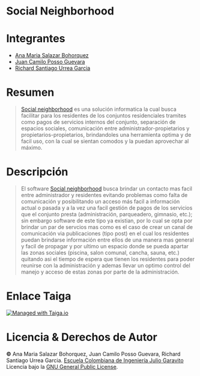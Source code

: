# Social Neighborhood

# Integrantes
  * [Ana Maria Salazar Bohorquez](https://github.com/anamariasalazar)
  * [Juan Camilo Posso Guevara](https://github.com/JCPosso)
  * [Richard Santiago Urrea Garcia](https://github.com/RichardUG)

# Resumen
> [Social neighborhood](https://github.com/social-neighborhood/social-neighborhood) es una solución informatica la cual busca facilitar para los residentes de los conjuntos residenciales tramites como pagos de servicios internos del conjunto, separación de espacios sociales, comunicación entre administrador-propietarios y propietarios-propietarios, brindandoles una herramienta optima y de facil uso, con la cual se sientan comodos y la puedan aprovechar al máximo.

# Descripción
> El software [Social neighborhood](https://github.com/social-neighborhood/social-neighborhood) busca brindar un contacto mas facil entre administrador y residentes evitando problemas como falta de comunicación y posibilitando un acceso más facil a información actual o pasada y a la vez una facil gestión de pagos de los servicios que el conjunto presta (administración, parqueadero, gimnasio, etc.); sin embargo software de este tipo ya existian, por lo cual se opta por brindar un par de servcios mas como es el caso de crear un canal de comunicación via publicaciones (tipo post) en el cual los residentes puedan brindarse información entre ellos de una manera mas general y facil de propagar y por ultimo un espacio donde se pueda apartar las zonas sociales (piscina, salon comunal, cancha, sauna, etc.) quitando asi el tiempo de espera que tienen los residentes para poder reunirse con la administración y ademas llevar un optimo control del manejo y acceso de estas zonas por parte de la administración.

# Enlace Taiga
[![Managed with Taiga.io](https://img.shields.io/badge/managed%20with-TAIGA.io-709f14.svg)](https://tree.taiga.io/project/richardug-social-neighborhood/backlog)

# Licencia & Derechos de Autor

**©** Ana Maria Salazar Bohorquez, Juan Camilo Posso Guevara, Richard Santiago Urrea Garcia. [Escuela Colombiana de Ingeniería Julio Garavito](https://www.escuelaing.edu.co/es/)  
Licencia bajo la [GNU General Public License](/LICENSE).

